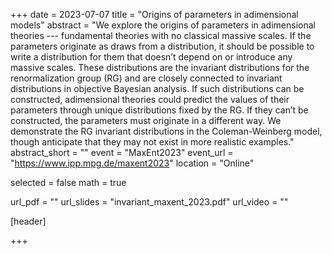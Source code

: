 +++
date = 2023-07-07
title = "Origins of parameters in adimensional models"
abstract = "We explore the origins of parameters in adimensional theories --- fundamental theories with no classical massive scales. If the parameters originate as draws from a distribution, it should be possible to write a distribution for them that doesn’t depend on or introduce any massive scales. These distributions are the invariant distributions for the renormalization group (RG) and are closely connected to invariant distributions in objective Bayesian analysis. If such distributions can be constructed, adimensional theories could predict the values of their parameters through unique distributions fixed by the RG. If they can’t be constructed, the parameters must originate in a different way. We demonstrate the RG invariant distributions in the Coleman-Weinberg model, though anticipate that they may not exist in more realistic examples."
abstract_short = ""
event = "MaxEnt2023"
event_url = "https://www.ipp.mpg.de/maxent2023"
location = "Online"

selected = false
math = true

url_pdf = ""
url_slides = "invariant_maxent_2023.pdf"
url_video = ""

[header]

+++
